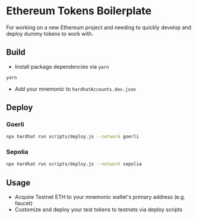 # Ethereum Tokens Boilerplate

For working on a new Ethereum project and needing to quickly develop and deploy dummy tokens to work with.

## Build
- Install package dependencies via `yarn`

```bash
yarn
```

- Add your mnemonic to `hardhatAccounts.dev.json`

## Deploy
### Goerli
```bash
npx hardhat run scripts/deploy.js --network goerli
```

### Sepolia
```bash
npx hardhat run scripts/deploy.js --network sepolia
```

## Usage 
- Acquire Testnet ETH to your mnemonic wallet's primary address (e.g. faucet)
- Customize and deploy your test tokens to testnets via deploy scripts
